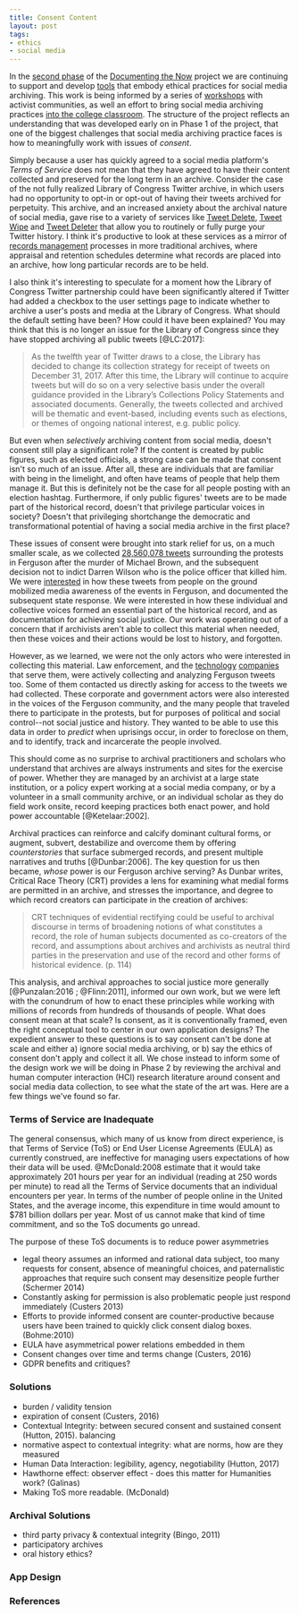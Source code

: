 ```yaml
---
title: Consent Content
layout: post
tags:
- ethics
- social media
---
```


In the [second phase] of the [Documenting the Now] project we are continuing to support and develop [tools] that embody ethical practices for social media archiving. This work is being informed by a series of [workshops] with activist communities, as well an effort to bring social media archiving practices [into the college classroom]. The structure of the project reflects an understanding that was developed early on in Phase 1 of the project, that one of the biggest challenges that social media archiving practice faces is how to meaningfully work with issues of *consent*.

Simply because a user has quickly agreed to a social media
platform's *Terms of Service* does not mean that they have agreed to have their
content collected and preserved for the long term in an archive. Consider the case of the not fully realized Library of Congress Twitter archive, in which users had no opportunity to opt-in or opt-out of having their tweets archived for perpetuity. This archive, and an increased anxiety about the archival nature of social media, gave rise to a variety of services like [Tweet Delete], [Tweet Wipe] and [Tweet Deleter] that allow you to routinely or fully purge your Twitter history. I think it's productive to look at these services as a mirror of [records management] processes in more traditional archives, where appraisal and retention schedules determine what records are placed into an archive, how long particular records are to be held.

I also think it's interesting to speculate for a moment how the Library of Congress Twitter partnership could have been significantly altered if Twitter had added a checkbox to the user settings page to indicate whether to archive a user's posts and media at the Library of Congress. What should the default setting have been? How could it have been explained? You may think that this is no longer an issue for the Library of Congress since they have stopped archiving all public tweets [@LC:2017]:

> As the twelfth year of Twitter draws to a close, the Library has 
> decided to change its collection strategy for receipt of tweets on 
> December 31, 2017. After this time, the Library will continue to 
> acquire tweets but will do so on a very selective basis under the 
> overall guidance provided in the Library’s Collections Policy 
> Statements and associated documents. Generally, the tweets collected 
> and archived will be thematic and event-based, including events 
> such as elections, or themes of ongoing national interest, e.g. 
> public policy.

But even when *selectively* archiving content from social media, doesn't consent still play a significant role? If the content is created by public figures, such as elected officials, a strong case can be made that consent isn't so much of an issue. After all, these are individuals that are familiar with being in the limelight, and often have teams of people that help them manage it. But this is definitely not be the case for all people posting with an election hashtag. Furthermore, if only public figures' tweets are to be made part of the historical record, doesn't that privilege particular voices in society? Doesn't that privileging shortchange the democratic and transformational potential of having a social media archive in the first place?

These issues of consent were brought into stark relief for us, on a much smaller scale, as we collected [28,560,078 tweets] surrounding the protests in Ferguson after the murder of Michael Brown, and the subsequent decision not to indict Darren Wilson who is the police officer that killed him. We were [interested] in how these tweets from people on the ground mobilized media awareness of the events in Ferguson, and documented the subsequent state response. We were interested in how these individual and collective voices formed an essential part of the historical record, and as documentation for achieving social justice. Our work was operating out of a concern that if archivists aren't able to collect this material when needed, then these voices and their actions would be lost to history, and forgotten.

However, as we learned, we were not the only actors who were interested in collecting this material. Law enforcement, and the [technology] [companies] that serve them, were actively collecting and analyzing Ferguson tweets too. Some of them contacted us directly asking for access to the tweets we had collected. These corporate and government actors were also interested in the voices of the Ferguson community, and the many people that traveled there to participate in the protests, but for purposes of political and social control--not social justice and history. They wanted to be able to use this data in order to *predict* when uprisings occur, in order to foreclose on them, and to identify, track and incarcerate the people involved.

This should come as no surprise to archival practitioners and scholars who understand that archives are always instruments and sites for the exercise of power. Whether they are managed by an archivist at a large state institution, or a policy expert working at a social media company, or by a volunteer in a small community archive, or an individual scholar as they do field work onsite, record keeping practices both enact power, and hold power accountable [@Ketelaar:2002].

Archival practices can reinforce and calcify dominant cultural forms, or augment, subvert, destabilize and overcome them by offering *counterstories* that surface submerged records, and present multiple narratives and truths [@Dunbar:2006]. The key question for us then became, *whose* power is our Ferguson archive serving? As Dunbar writes, Critical Race Theory (CRT) provides a lens for examining what medial forms are permitted in an archive, and stresses the importance, and degree to which record creators can participate in the creation of archives:

> CRT techniques of evidential rectifying could be useful to archival
> discourse in terms of broadening notions of what constitutes a record,
> the role of human subjects documented as co-creators of the record,
> and assumptions about archives and archivists as neutral third parties
> in the preservation and use of the record and other forms of
> historical evidence. (p. 114)

This analysis, and archival approaches to social justice more generally [@Punzalan:2016 ; @Flinn:2011], informed our own work, but we were left with the conundrum of how to enact these principles while working with millions of records from hundreds of thousands of people. What does consent mean at that scale? Is consent, as it is conventionally framed, even the right conceptual tool to center in our own application designs? The expedient answer to these questions is to say consent can't be done at scale and either a) ignore social media archiving, or b) say the ethics of consent don't apply and collect it all. We chose instead to inform some of the design work we will be doing in Phase 2 by reviewing the archival and human computer interaction (HCI) research literature around consent and social media data collection, to see what the state of the art was. Here are a few things we've found so far.

### Terms of Service are Inadequate

The general consensus, which many of us know from direct experience, is that Terms of Service (ToS) or End User License Agreements (EULA) as currently construed, are ineffective for managing users expectations of how their data will be used. @McDonald:2008 estimate that it would take approximately 201 hours per year for an individual (reading at 250 words per minute) to read all the Terms of Service documents that an individual encounters per year. In terms of the number of people online in the United States, and the average income, this expenditure in time would amount to $781 billion dollars per year. Most of us cannot make that kind of time commitment, and so the ToS documents go unread. 

The purpose of these ToS documents is to reduce power asymmetries 
- legal theory assumes an informed and rational data subject, too many requests for consent, absence of meaningful choices, and paternalistic approaches that require such consent may desensitize people further (Schermer 2014)
- Constantly asking for permission is also problematic people just respond immediately (Custers 2013)
- Efforts to provide informed consent are counter-productive because users have been trained to quickly click consent dialog boxes. (Bohme:2010)
- EULA have asymmetrical power relations embedded in them 
- Consent changes over time and terms change (Custers, 2016)
- GDPR benefits and critiques?

### Solutions 

- burden / validity tension
- expiration of consent (Custers, 2016)
- Contextual Integrity: between secured consent and sustained consent (Hutton, 2015). balancing 
- normative aspect to contextual integrity: what are norms, how are they measured
- Human Data Interaction: legibility, agency, negotiability (Hutton, 2017)
- Hawthorne effect: observer effect - does this matter for Humanities work? (Galinas)
- Making ToS more readable. (McDonald)

### Archival Solutions

- third party privacy & contextual integrity (Bingo, 2011)
- participatory archives
- oral history ethics?

### App Design

### References

[second phase]: https://news.docnow.io/documenting-the-now-phase-2-83d76a9ee0a8
[tools]: https://github.com/docnow/
[Documenting the Now]: https://www.docnow.io
[28,560,078 tweets]: https://archive.org/details/ferguson-tweet-ids
[interested]: https://medium.com/on-archivy/documenting-the-now-ferguson-in-the-archives-adcdbe1d5788
[workshops]: https://twitter.com/documentnow/status/1110555760948199425
[into the college classroom]: https://news.virginia.edu/content/black-twitter-101-what-it-where-did-it-originate-where-it-headed
[Tweet Delete]: https://tweetdelete.net/
[Tweet Wipe]: https://twitwipe.com/
[Tweet Deleter]: https://tweetdeleter.com/
[technology]: https://www.baltimoresun.com/news/maryland/investigations/bs-md-geofeedia-police-20160902-story.html
[companies]: https://www.typeinvestigations.org/investigation/2018/02/27/palantir-secretly-use-new-orleans-test-predictive-policing
[records management]: https://en.wikipedia.org/wiki/Records_management

